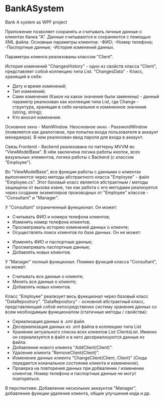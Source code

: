 # BankASystem
Bank A system as WPF project

Приложение позволяет сохранять и считывать личные данные о клиентах банка "А".  Данные считываются и сохраняются с помощью XML файла.
Основные параметры клиентов:
-ФИО;
-Номер телефона;
-Паспортные данные;
-История изменений данных.

Параметры клиента реализованы классом "Client".

История изменений "ChangesHistory" - одно из свойств класса "Client", представляет собой коллекцию типа List<ChangesData>. "ChangesData" - Класс, хранящий в себе:
- Дату и время изменений;
- Тип изменений;
- Сами изменения (Какое на какое значения были заменены) - данный параметр реализован как коллекция типа List<Change>, где Change - структура, хранящая в себе начальное и измененное значения (string, string);
- Кто вносил изменения.

Основное окно - MainWindow.
Неосновное окно - PasswordWindow (появляется как диалоговое, при попытки входа пользователя в аккаунт менеджера). В нем реализован ввод пароля для входа в аккаунт.

Связь Frontend - Backend реализована по паттерну MVVM во "ViewModelBase". 
В нём заключена логика работы кнопок, всех визуальных элементов, логика работы с Backend (с классом "Employee").

Во "ViewModelBase", все функции работы с данными о клиентах выполняются через методы абстрактного класса "Employee" - файл "Employee.cs". 
Этот базовый класс является абстрактным / методы защищены от вызова извне, так как работа с его методами реализуется через создание экземпляров производных от "Employee" классов - "Consultant" и "Manager".

У "Consultant" ограниченный функционал.
Он может:
+ Считывать ФИО и номера телефона клиентов;
+ Изменять номер телефона клиентов;
+ Просматривать историю изменений данных о клиенте;
+ Осуществлять поиск клиентов по базе данных.
Он не может:
- Изменять ФИО и паспортные данные;
- Просматривать паспортные данные;
- Добавлять новых клиентов.

У "Manager" полный функционал.
Помимо функций класса "Consultant", он может:
+ Считывать все данные о клиенте;
+ Менять все данные о клиенте;
+ Добавлять новых клиентов.

Класс "Employee" реализует весь функционал через базовый класс "DataRepository".
"DataRepository" - основной абстрактный класс, представляющий собой непосредственно систему хранения данных со всем необходимым функционалом (статичные методы / свойства):
- Сериализация данных в .xml файл.
- Десериализация данных из .xml файла в коллекцию типа List<Client>
- Хранение актуального списка всех клиентов List<Client> ClientsList. Именно он сериализуется в файл и в него десериализуются данные из файла.
- Добавление нового клиента "AddClient(Client)".
- Удаление клиента "RemoveClient(Client)".
- Изменение данных клиента "ChangeClient(Client, Client)" (Сюда передается изначальное состояние клиента и измененное).
- Проверка на повторения данных при добвалении / изменении клиентов. Номер телефона и паспортные данные не могут повторяться.

В перспективе: Добавление нескольких аккаунтов "Manager", добавление функции удаления клиента, общие улучшения кода и др.




